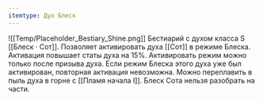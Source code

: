 ```yaml
---
itemtype: Дух Блеск
---
```

![[Temp/Placeholder_Bestiary_Shine.png]]
Бестиарий с духом класса S [[Блеск · Сот]]. Позволяет активировать духа [[Сот]] в режиме Блеска. Активация повышает статы духа на 15%. Активировать режим можно только после призыва духа. Если режим Блеска этого духа уже был активирован, повторная активация невозможна. Можно переплавить в пыль духа в горне с [[Пламя начала I]]. Блеск Сота нельзя разобрать на части.
